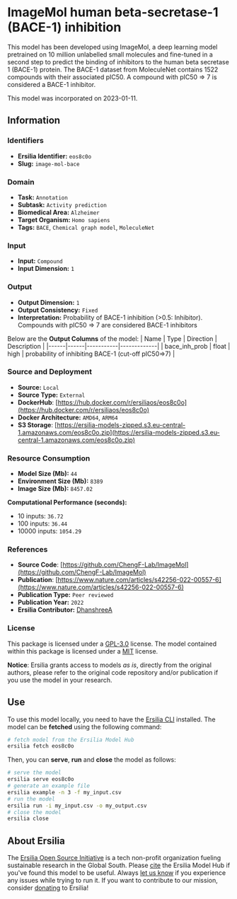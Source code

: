 # ImageMol human beta-secretase-1 (BACE-1) inhibition

This model has been developed using ImageMol, a deep learning model pretrained on 10 million unlabelled small molecules and fine-tuned in a second step to predict the binding of inhibitors to the human beta secretase 1 (BACE-1) protein. The BACE-1 dataset from MoleculeNet contains 1522 compounds with their associated pIC50. A compound with pIC50 => 7 is considered a BACE-1 inhibitor.

This model was incorporated on 2023-01-11.


## Information
### Identifiers
- **Ersilia Identifier:** `eos8c0o`
- **Slug:** `image-mol-bace`

### Domain
- **Task:** `Annotation`
- **Subtask:** `Activity prediction`
- **Biomedical Area:** `Alzheimer`
- **Target Organism:** `Homo sapiens`
- **Tags:** `BACE`, `Chemical graph model`, `MoleculeNet`

### Input
- **Input:** `Compound`
- **Input Dimension:** `1`

### Output
- **Output Dimension:** `1`
- **Output Consistency:** `Fixed`
- **Interpretation:** Probability of BACE-1 inhibition (>0.5: Inhibitor). Compounds with pIC50 => 7 are considered BACE-1 inhibitors

Below are the **Output Columns** of the model:
| Name | Type | Direction | Description |
|------|------|-----------|-------------|
| bace_inh_prob | float | high | probability of inhibiting BACE-1 (cut-off pIC50=>7) |


### Source and Deployment
- **Source:** `Local`
- **Source Type:** `External`
- **DockerHub**: [https://hub.docker.com/r/ersiliaos/eos8c0o](https://hub.docker.com/r/ersiliaos/eos8c0o)
- **Docker Architecture:** `AMD64`, `ARM64`
- **S3 Storage**: [https://ersilia-models-zipped.s3.eu-central-1.amazonaws.com/eos8c0o.zip](https://ersilia-models-zipped.s3.eu-central-1.amazonaws.com/eos8c0o.zip)

### Resource Consumption
- **Model Size (Mb):** `44`
- **Environment Size (Mb):** `8389`
- **Image Size (Mb):** `8457.02`

**Computational Performance (seconds):**
- 10 inputs: `36.72`
- 100 inputs: `36.44`
- 10000 inputs: `1054.29`

### References
- **Source Code**: [https://github.com/ChengF-Lab/ImageMol](https://github.com/ChengF-Lab/ImageMol)
- **Publication**: [https://www.nature.com/articles/s42256-022-00557-6](https://www.nature.com/articles/s42256-022-00557-6)
- **Publication Type:** `Peer reviewed`
- **Publication Year:** `2022`
- **Ersilia Contributor:** [DhanshreeA](https://github.com/DhanshreeA)

### License
This package is licensed under a [GPL-3.0](https://github.com/ersilia-os/ersilia/blob/master/LICENSE) license. The model contained within this package is licensed under a [MIT](LICENSE) license.

**Notice**: Ersilia grants access to models _as is_, directly from the original authors, please refer to the original code repository and/or publication if you use the model in your research.


## Use
To use this model locally, you need to have the [Ersilia CLI](https://github.com/ersilia-os/ersilia) installed.
The model can be **fetched** using the following command:
```bash
# fetch model from the Ersilia Model Hub
ersilia fetch eos8c0o
```
Then, you can **serve**, **run** and **close** the model as follows:
```bash
# serve the model
ersilia serve eos8c0o
# generate an example file
ersilia example -n 3 -f my_input.csv
# run the model
ersilia run -i my_input.csv -o my_output.csv
# close the model
ersilia close
```

## About Ersilia
The [Ersilia Open Source Initiative](https://ersilia.io) is a tech non-profit organization fueling sustainable research in the Global South.
Please [cite](https://github.com/ersilia-os/ersilia/blob/master/CITATION.cff) the Ersilia Model Hub if you've found this model to be useful. Always [let us know](https://github.com/ersilia-os/ersilia/issues) if you experience any issues while trying to run it.
If you want to contribute to our mission, consider [donating](https://www.ersilia.io/donate) to Ersilia!
